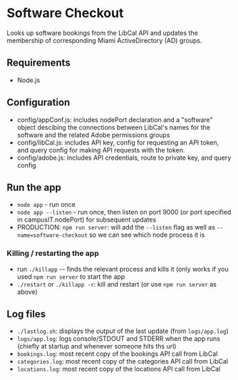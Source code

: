 # Software Checkout

Looks up software bookings from the LibCal API and updates the membership of corresponding Miami ActiveDirectory (AD) groups.

## Requirements

* Node.js 

## Configuration

* config/appConf.js: includes nodePort declaration and a "software" object descibing the connections between LibCal's names for the software and the related Adobe permissions groups
* config/libCal.js: includes API key, config for requesting an API token, and query config for making API requests with the token.
* config/adobe.js: includes API credentials, route to private key, and query config

## Run the app

* `node app` - run once
* `node app --listen` - run once, then listen on port 9000 (or port specified in campusIT.nodePort) for subsequent updates
* PRODUCTION: `npm run server`: will add the `--listen` flag as well as `--name=software-checkout` so we can see which node process it is

### Killing / restarting the app

* run `./killapp` -- finds the relevant process and kills it (only works if you used `npm run server` to start the app
* `./restart` or `./killapp -r`: kill and restart (or use `npm run server` as above)

## Log files

* `./lastlog.sh`: displays the output of the last update (from `logs/app.log`)
* `logs/app.log`: logs console/STDOUT and STDERR when the app runs (chiefly at startup and whenever someone hits ths url)
* `bookings.log`: most recent copy of the bookings API call from LibCal
* `categories.log`: most recent copy of the categories API call from LibCal
* `locations.log`: most recent copy of the locations API call from LibCal




